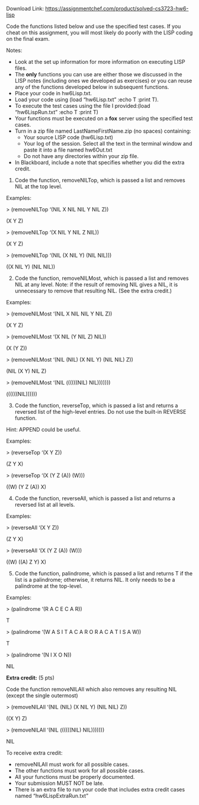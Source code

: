 Download Link: https://assignmentchef.com/product/solved-cs3723-hw6-lisp
<br>



Code the functions listed below and use the specified test cases.  If you cheat on this assignment, you will most likely do poorly with the LISP coding on the final exam.

Notes:

<ul>

 <li>Look at the set up information for more information on executing LISP files.</li>

 <li>The <strong>only</strong> functions you can use are either those we discussed in the LISP notes (including ones we developed as exercises) or you can reuse any of the functions developed below in subsequent functions.</li>

 <li>Place your code in hw6Lisp.txt.</li>

 <li>Load your code using (load “hw6Lisp.txt” :echo T :print T).</li>

 <li>To execute the test cases using the file I provided:(load “hw6LispRun.txt” :echo T :print T)</li>

 <li>Your functions must be executed on a <strong>fox</strong> server using the specified test cases.</li>

 <li>Turn in a zip file named LastNameFirstName.zip (no spaces) containing:

  <ul>

   <li>Your source LISP code (hw6Lisp.txt)</li>

   <li>Your log of the session. Select all the text in the terminal window and paste it into a file named hw6Out.txt</li>

   <li>Do not have any directories within your zip file.</li>

  </ul></li>

 <li>In Blackboard, include a note that specifies whether you did the extra credit.</li>

</ul>




<ol>

 <li>Code the function, removeNILTop, which is passed a list and removes NIL at the top level.</li>

</ol>

Examples:

&gt; (removeNILTop ‘(NIL X NIL NIL Y NIL Z))

(X Y Z)

&gt; (removeNILTop ‘(X NIL Y NIL Z NIL))

(X Y Z)

&gt; (removeNILTop ‘(NIL (X NIL Y) (NIL NIL)))

((X NIL Y) (NIL NIL))




<ol start="2">

 <li>Code the function, removeNILMost, which is passed a list and removes NIL at any level. Note: if the result of removing NIL gives a NIL, it is unnecessary to remove that resulting NIL. (See the extra credit.)</li>

</ol>

Examples:

&gt; (removeNILMost ‘(NIL X NIL NIL Y NIL Z))

(X Y Z)

&gt; (removeNILMost ‘(X NIL (Y NIL Z) NIL))

(X (Y Z))

&gt; (removeNILMost ‘(NIL (NIL) (X NIL Y) (NIL NIL) Z))

(NIL (X Y) NIL Z)

&gt; (removeNILMost ‘(NIL ((((((NIL) NIL)))))))

((((((NIL))))))




<ol start="3">

 <li>Code the function, reverseTop, which is passed a list and returns a reversed list of the high-level entries. Do not use the built-in REVERSE function.</li>

</ol>

Hint:  APPEND could be useful.

Examples:

&gt; (reverseTop ‘(X Y Z))

(Z Y X)

&gt; (reverseTop ‘(X (Y Z (A)) (W)))

((W) (Y Z (A)) X)




<ol start="4">

 <li>Code the function, reverseAll, which is passed a list and returns a reversed list at all levels.</li>

</ol>

Examples:

&gt; (reverseAll ‘(X Y Z))

(Z Y X)

&gt; (reverseAll ‘(X (Y Z (A)) (W)))

((W) ((A) Z Y) X)




<ol start="5">

 <li>Code the function, palindrome, which is passed a list and returns T if the list is a palindrome; otherwise, it returns NIL. It only needs to be a palindrome at the top-level.</li>

</ol>

Examples:

&gt; (palindrome ‘(R A C E C A R))

T

&gt; (palindrome ‘(W A S I T A C A R O R A C A T I S A W))

T

&gt; (palindrome ‘(N I X O N))

NIL

<strong> </strong>

<strong>Extra credit:</strong> (5 pts)

Code the function removeNILAll which also removes any resulting NIL (except the single outermost)

&gt; (removeNILAll ‘(NIL (NIL) (X NIL Y) (NIL NIL) Z))

((X Y) Z)

&gt; (removeNILAll ‘(NIL ((((((NIL) NIL)))))))

NIL




To receive extra credit:

<ul>

 <li>removeNILAll must work for all possible cases.</li>

 <li>The other functions must work for all possible cases.</li>

 <li>All your functions must be properly documented.</li>

 <li>Your submission MUST NOT be late.</li>

 <li>There is an extra file to run your code that includes extra credit cases named “hw6LispExtraRun.txt”</li>

</ul>